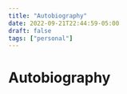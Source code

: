 ```yaml
---
title: "Autobiography"
date: 2022-09-21T22:44:59-05:00
draft: false
tags: ["personal"]
---
```


# Autobiography
